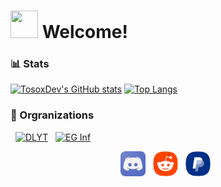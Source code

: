 # <img src="https://github.com/TosoxDev/TosoxDev/blob/master/stalker.gif" width="44" height="44" /> Welcome!

### 

### 📊 Stats

[![TosoxDev's GitHub stats](https://github-readme-stats.vercel.app/api?username=TosoxDev&show_icons=true&theme=dark&bg_color=ffffff00&hide_border=true)](https://github.com/anuraghazra/github-readme-stats)
[![Top Langs](https://github-readme-stats.vercel.app/api/top-langs/?username=TosoxDev&theme=dark&bg_color=ffffff00&hide_border=true)](https://github.com/anuraghazra/github-readme-stats)

### 🏢 Orgranizations

&nbsp;
[<img title="DLYT" src="https://images.weserv.nl/?url=avatars.githubusercontent.com/u/82230888?v=4&fit=cover" width="50"/>](https://github.com/DLYT-Dev) &nbsp;
[<img title="EG Inf" src="https://images.weserv.nl/?url=avatars.githubusercontent.com/u/103047088?v=4&fit=cover" width="50"/>](https://github.com/eg-kehl-inf)

<div align="center">

[<img src="readme-res/discord.png" height="40" />](https://discordapp.com/users/457435840168329217) &nbsp;
[<img src="readme-res/reddit.png" height="40" />](https://www.reddit.com/user/Tosox_) &nbsp;
[<img src="readme-res/paypal.png" height="40" />](https://paypal.me/TosoxDev) &nbsp;

</div>
